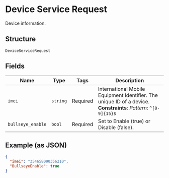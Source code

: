 
# Device Service Request

Device information.

## Structure

`DeviceServiceRequest`

## Fields

| Name | Type | Tags | Description |
|  --- | --- | --- | --- |
| `imei` | `string` | Required | International Mobile Equipment Identifier. The unique ID of a device.<br>**Constraints**: *Pattern*: `^[0-9]{15}$` |
| `bullseye_enable` | `bool` | Required | Set to Enable (true) or Disable (false). |

## Example (as JSON)

```json
{
  "imei": "354658090356210",
  "BullseyeEnable": true
}
```

